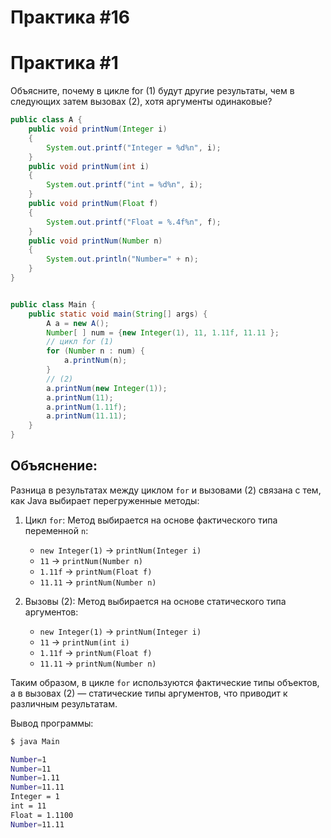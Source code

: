 # Практика #16

# Практика #1

Объясните, почему в цикле for (1) будут другие результаты, чем в следующих затем вызовах (2), хотя аргументы одинаковые?

```java
public class A {
    public void printNum(Integer i)
    {
        System.out.printf("Integer = %d%n", i);
    }
    public void printNum(int i)
    {
        System.out.printf("int = %d%n", i);
    }
    public void printNum(Float f)
    {
        System.out.printf("Float = %.4f%n", f);
    }
    public void printNum(Number n)
    {
        System.out.println("Number=" + n);
    }
}


public class Main {
    public static void main(String[] args) {
        A a = new A();
        Number[ ] num = {new Integer(1), 11, 1.11f, 11.11 };
        // цикл for (1)
        for (Number n : num) {
            a.printNum(n);
        }
        // (2)
        a.printNum(new Integer(1));
        a.printNum(11);
        a.printNum(1.11f);
        a.printNum(11.11);
    }
}
```

## Объяснение:
Разница в результатах между циклом `for` и вызовами (2) связана с тем, как Java выбирает перегруженные методы:

1. Цикл `for`: Метод выбирается на основе фактического типа переменной `n`:
   - `new Integer(1)` → `printNum(Integer i)`
   - `11` → `printNum(Number n)`
   - `1.11f` → `printNum(Float f)`
   - `11.11` → `printNum(Number n)`

2. Вызовы (2): Метод выбирается на основе статического типа аргументов:
   - `new Integer(1)` → `printNum(Integer i)`
   - `11` → `printNum(int i)`
   - `1.11f` → `printNum(Float f)`
   - `11.11` → `printNum(Number n)`

Таким образом, в цикле `for` используются фактические типы объектов, а в вызовах (2) — статические типы аргументов, что приводит к различным результатам.

Вывод программы:
```bash
$ java Main    

Number=1
Number=11
Number=1.11
Number=11.11
Integer = 1
int = 11
Float = 1.1100
Number=11.11
```